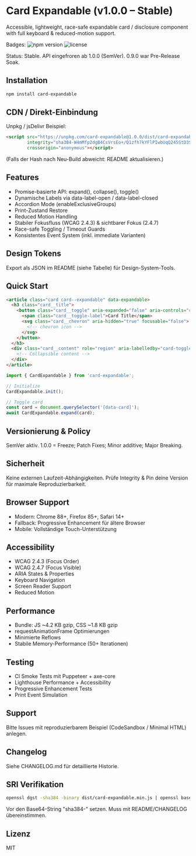 # Card Expandable (v1.0.0 – Stable)

Accessible, lightweight, race-safe expandable card / disclosure component with full keyboard & reduced-motion support.

Badges:
![npm version](https://img.shields.io/npm/v/card-expandable.svg)
![license](https://img.shields.io/npm/l/card-expandable.svg)

Status: Stable. API eingefroren ab 1.0.0 (SemVer). 0.9.0 war Pre-Release Soak.

## Installation

```bash
npm install card-expandable
```

## CDN / Direkt-Einbindung

Unpkg / jsDelivr Beispiel:

```html
<script src="https://unpkg.com/card-expandable@1.0.0/dist/card-expandable.min.js"
        integrity="sha384-W4mMfp2dgB4CsVrsEo+/Q1zfh7kYFlPIwbUqQ245StD3SkZ7X5TFqHilHaAo4WL9"
        crossorigin="anonymous"></script>
```

(Falls der Hash nach Neu-Build abweicht: README aktualisieren.)

## Features
- Promise-basierte API: expand(), collapse(), toggle()
- Dynamische Labels via data-label-open / data-label-closed
- Accordion Mode (enableExclusiveGroups)
- Print-Zustand Restore
- Reduced Motion Handling
- Stabiler Fokusfluss (WCAG 2.4.3) & sichtbarer Fokus (2.4.7)
- Race-safe Toggling / Timeout Guards
- Konsistentes Event System (inkl. immediate Varianten)

## Design Tokens
Export als JSON im README (siehe Tabelle) für Design-System-Tools.

## Quick Start

```html
<article class="card card--expandable" data-expandable>
  <h3 class="card__title">
    <button class="card__toggle" aria-expanded="false" aria-controls="card-panel">
      <span class="card__toggle-label">Card Title</span>
      <svg class="card__chevron" aria-hidden="true" focusable="false">
        <!-- chevron icon -->
      </svg>
    </button>
  </h3>
  <div class="card__content" role="region" aria-labelledby="card-toggle" aria-hidden="true">
    <!-- Collapsible content -->
  </div>
</article>
```

```javascript
import { CardExpandable } from 'card-expandable';

// Initialize
CardExpandable.init();

// Toggle card
const card = document.querySelector('[data-card]');
await CardExpandable.expand(card);
```

## Versionierung & Policy
SemVer aktiv. 1.0.0 = Freeze; Patch Fixes; Minor additive; Major Breaking.

## Sicherheit
Keine externen Laufzeit-Abhängigkeiten. Prüfe Integrity & Pin deine Version für maximale Reproduzierbarkeit.

## Browser Support
- Modern: Chrome 88+, Firefox 85+, Safari 14+
- Fallback: Progressive Enhancement für ältere Browser
- Mobile: Vollständige Touch-Unterstützung

## Accessibility
- WCAG 2.4.3 (Focus Order)
- WCAG 2.4.7 (Focus Visible)
- ARIA States & Properties
- Keyboard Navigation
- Screen Reader Support
- Reduced Motion

## Performance
- Bundle: JS ~4.2 KB gzip, CSS ~1.8 KB gzip
- requestAnimationFrame Optimierungen
- Minimierte Reflows
- Stabile Memory-Performance (50+ Iterationen)

## Testing
- CI Smoke Tests mit Puppeteer + axe-core
- Lighthouse Performance + Accessibility
- Progressive Enhancement Tests
- Print Event Simulation

## Support
Bitte Issues mit reproduzierbarem Beispiel (CodeSandbox / Minimal HTML) anlegen.

## Changelog
Siehe CHANGELOG.md für detaillierte Historie.

## SRI Verifikation
```bash
openssl dgst -sha384 -binary dist/card-expandable.min.js | openssl base64 -A
```
Vor den Base64-String "sha384-" setzen. Muss mit README/CHANGELOG übereinstimmen.

## Lizenz
MIT

